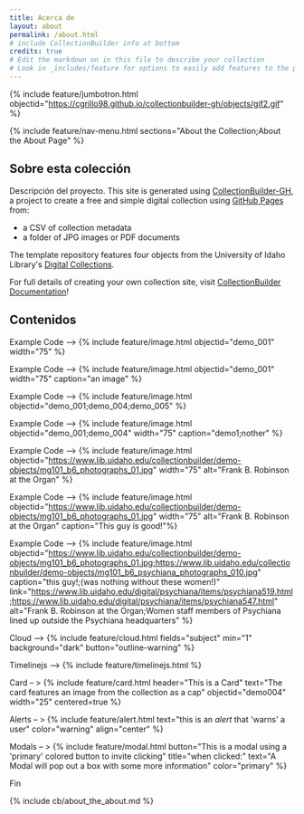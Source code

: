 ```yaml
---
title: Acerca de
layout: about
permalink: /about.html
# include CollectionBuilder info at bottom
credits: true
# Edit the markdown on in this file to describe your collection
# Look in _includes/feature for options to easily add features to the page
---
```


{% include feature/jumbotron.html objectid="https://cgrillo98.github.io/collectionbuilder-gh/objects/gif2.gif" %}

{% include feature/nav-menu.html sections="About the Collection;About the About Page" %}

## Sobre esta colección
Descripción del proyecto. This site is generated using [CollectionBuilder-GH](https://collectionbuilding.github.io/gh/), a project to create a free and simple digital collection using [GitHub Pages](https://pages.github.com/) from: 

- a CSV of collection metadata
- a folder of JPG images or PDF documents

The template repository features four objects from the University of Idaho Library's [Digital Collections](https://www.lib.uidaho.edu/digital). 

For full details of creating your own collection site, visit [CollectionBuilder Documentation](https://collectionbuilder.github.io/cb-docs/)!

## Contenidos

Example Code –> 
{% include feature/image.html objectid="demo_001" width="75" %}

Example Code –> 
{% include feature/image.html objectid="demo_001" width="75" caption="an image" %}

Example Code –> 
{% include feature/image.html objectid="demo_001;demo_004;demo_005" %}

Example Code –> 
{% include feature/image.html objectid="demo_001;demo_004" width="75" caption="demo1;nother" %}

Example Code –> 
{% include feature/image.html objectid="https://www.lib.uidaho.edu/collectionbuilder/demo-objects/mg101_b6_photographs_01.jpg" width="75" alt="Frank B. Robinson at the Organ" %}

Example Code –> 
{% include feature/image.html objectid="https://www.lib.uidaho.edu/collectionbuilder/demo-objects/mg101_b6_photographs_01.jpg" width="75" alt="Frank B. Robinson at the Organ" caption="This guy is good!"%}

Example Code –> 
{% include feature/image.html objectid="https://www.lib.uidaho.edu/collectionbuilder/demo-objects/mg101_b6_photographs_01.jpg;https://www.lib.uidaho.edu/collectionbuilder/demo-objects/mg101_b6_psychiana_photographs_010.jpg" caption="this guy!;(was nothing without these women!)" link="https://www.lib.uidaho.edu/digital/psychiana/items/psychiana519.html;https://www.lib.uidaho.edu/digital/psychiana/items/psychiana547.html" alt="Frank B. Robinson at the Organ;Women staff members of Psychiana lined up outside the Psychiana headquarters" %}

Cloud –> 
{% include feature/cloud.html fields="subject" min="1" background="dark" button="outline-warning" %}

Timelinejs –> 
{% include feature/timelinejs.html %}

Card – > 
{% include feature/card.html header="This is a Card" text="The card features an image from the collection as a cap" objectid="demo004" width="25" centered=true %}

Alerts – > 
{% include feature/alert.html text="this is an *alert* that 'warns' a user" color="warning" align="center" %}

Modals – > 
{% include feature/modal.html button="This is a modal using a 'primary' colored button to invite clicking" title="when clicked:" text="A Modal will pop out a box with some more information" color="primary" %}

Fin


<!-- LOS EJEMPLOS DE CÓDIGO LOS SAQUÉ DE ACÁ: https://collectionbuilder.github.io/collectionbuilder-gh/feature_options.html  -->

<!-- IMPORTANT!!! DELETE this comment and the include below when you are finished editing this page for your collection. The include below introduces about page features. They will show up on your collection's about page until you delete it.  -->
{% include cb/about_the_about.md %} 
